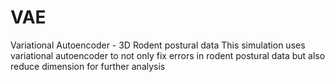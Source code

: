 # VAE
Variational Autoencoder - 3D Rodent postural data
This simulation uses variational autoencoder to not only fix errors in rodent postural data but also reduce dimension for further analysis
